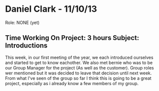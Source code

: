Daniel Clark - 11/10/13
===============
Role: NONE (yet)

Time Working On Project: 3 hours 
Subject: Introductions
---------------

This week, in our first meeting of the year, we each introduced ourselves and started to get to know eachother. We also met bernie who was to be our Group Manager for the project (As well as the customer). Group roles wer mentioned but it was decided to leave that decision until next week. From what I've seen of the group so far I think this is going to be a great project, especially as i already know a few members of my group.
